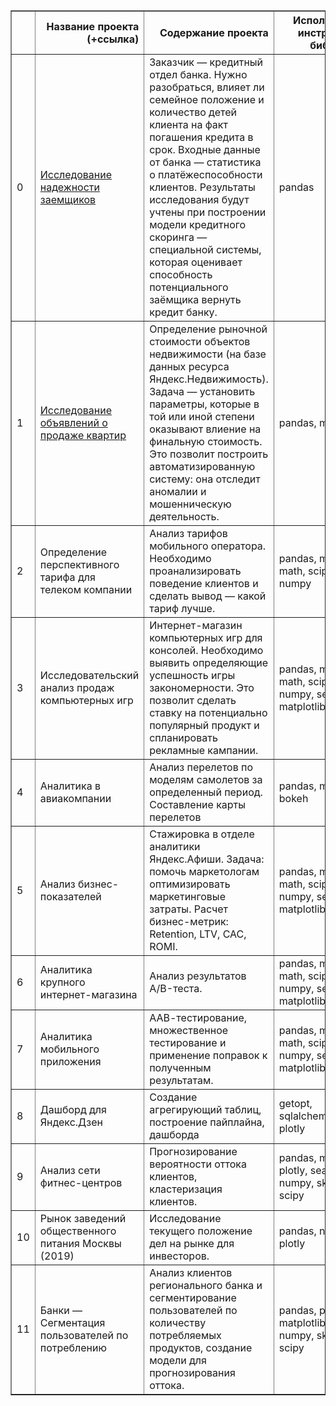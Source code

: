
<table border="1" class="dataframe">
  <thead>
    <tr style="text-align: right;">
      <th></th>
      <th>Название проекта (+ссылка)</th>
      <th>Содержание проекта</th>
      <th>Используемые инструменты, библиотеки</th>
    </tr>
  </thead>
  <tbody>
    <tr>
      <td>0</td>
      <td><a href="https://nbviewer.jupyter.org/github/kirillRy/Ya-praktikum/blob/master/%D0%98%D1%81%D1%81%D0%BB%D0%B5%D0%B4%D0%BE%D0%B2%D0%B0%D0%BD%D0%B8%D0%B5%20%D0%BD%D0%B0%D0%B4%D1%91%D0%B6%D0%BD%D0%BE%D1%81%D1%82%D0%B8%20%D0%B7%D0%B0%D1%91%D0%BC%D1%89%D0%B8%D0%BA%D0%BE%D0%B2/%D0%98%D1%81%D1%81%D0%BB%D0%B5%D0%B4%D0%BE%D0%B2%D0%B0%D0%BD%D0%B8%D0%B5%20%D0%BD%D0%B0%D0%B4%D0%B5%CC%88%D0%B6%D0%BD%D0%BE%D1%81%D1%82%D0%B8%20%D0%B7%D0%B0%D0%B5%CC%88%D0%BC%D1%89%D0%B8%D0%BA%D0%BE%D0%B2.ipynb">Исследование надежности заемщиков</a></td>
      <td>Заказчик — кредитный отдел банка. Нужно разобраться, влияет ли семейное положение и количество детей клиента на факт погашения кредита в срок. Входные данные от банка — статистика о платёжеспособности клиентов. Результаты исследования будут учтены при построении модели кредитного скоринга — специальной системы, которая оценивает способность потенциального заёмщика вернуть кредит банку.</td>
      <td>pandas</td>
    </tr>
    <tr>
      <td>1</td>
      <td><a href="https://nbviewer.jupyter.org/github/kirillRy/Ya-praktikum/blob/master/%D0%98%D1%81%D1%81%D0%BB%D0%B5%D0%B4%D0%BE%D0%B2%D0%B0%D0%BD%D0%B8%D0%B5%20%D0%BE%D0%B1%D1%8A%D1%8F%D0%B2%D0%BB%D0%B5%D0%BD%D0%B8%D0%B9%20%D0%BE%20%D0%BF%D1%80%D0%BE%D0%B4%D0%B0%D0%B6%D0%B5%20%D0%BA%D0%B2%D0%B0%D1%80%D1%82%D0%B8%D1%80/%D0%98%D1%81%D1%81%D0%BB%D0%B5%D0%B4%D0%BE%D0%B2%D0%B0%D0%BD%D0%B8%D0%B5%20%D0%BE%D0%B1%D1%8A%D1%8F%D0%B2%D0%BB%D0%B5%D0%BD%D0%B8%D0%B8%CC%86%20%D0%BE%20%D0%BF%D1%80%D0%BE%D0%B4%D0%B0%D0%B6%D0%B5%20%D0%BA%D0%B2%D0%B0%D1%80%D1%82%D0%B8%D1%80.ipynb">Исследование объявлений о продаже квартир</a></td>
      <td>Определение рыночной стоимости объектов недвижимости (на базе данных ресурса Яндекс.Недвижимость). Задача — установить параметры, которые в той или иной степени оказывают влиение на финальную стоимость. Это позволит построить автоматизированную систему: она отследит аномалии и мошенническую деятельность.</td>
      <td>pandas, matplotlib</td>
    </tr>
    <tr>
      <td>2</td>
      <td>Определение перспективного тарифа для телеком компании</td>
      <td>Анализ тарифов мобильного оператора. Необходимо проанализировать поведение клиентов и сделать вывод — какой тариф лучше.</td>
      <td>pandas, matplotlib, math, scipy, numpy</td>
    </tr>
    <tr>
      <td>3</td>
      <td>Исследовательский анализ продаж компьютерных игр</td>
      <td>Интернет-магазин компьютерных игр для консолей. Необходимо выявить определяющие успешность игры закономерности. Это позволит сделать ставку на потенциально популярный продукт и спланировать рекламные кампании.</td>
      <td>pandas, matplotlib, math, scipy, numpy, seaborn, matplotlib</td>
    </tr>
    <tr>
      <td>4</td>
      <td>Аналитика в авиакомпании</td>
      <td>Анализ перелетов по моделям самолетов за определенный период. Составление карты перелетов</td>
      <td>pandas, matplotlib, bokeh</td>
    </tr>
    <tr>
      <td>5</td>
      <td>Анализ бизнес-показателей</td>
      <td>Стажировка в отделе аналитики Яндекс.Афиши. Задача: помочь маркетологам оптимизировать маркетинговые затраты. Расчет бизнес-метрик: Retention, LTV, CAC, ROMI.</td>
      <td>pandas, matplotlib, math, scipy, numpy, seaborn, matplotlib</td>
    </tr>
    <tr>
      <td>6</td>
      <td>Аналитика крупного интернет-магазина</td>
      <td>Анализ результатов A/B-теста.</td>
      <td>pandas, matplotlib, math, scipy, numpy, seaborn, matplotlib</td>
    </tr>
    <tr>
      <td>7</td>
      <td>Аналитика мобильного приложения</td>
      <td>ААВ-тестирование, множественное тестирование и применение поправок к полученным результатам.</td>
      <td>pandas, matplotlib, math, scipy, numpy, seaborn, matplotlib</td>
    </tr>
    <tr>
      <td>8</td>
      <td>Дашборд для Яндекс.Дзен</td>
      <td>Создание агрегирующий таблиц, построение пайплайна, дашборда</td>
      <td>getopt, sqlalchemy, dash, plotly</td>
    </tr>
    <tr>
      <td>9</td>
      <td>Анализ сети фитнес-центров</td>
      <td>Прогнозирование вероятности оттока клиентов, кластеризация клиентов.</td>
      <td>pandas, matplotlib, plotly, seaborn, numpy, sklearn, scipy</td>
    </tr>
    <tr>
      <td>10</td>
      <td>Рынок заведений общественного питания Москвы (2019)</td>
      <td>Исследование текущего положение дел на рынке для инвесторов.</td>
      <td>pandas, numpy, plotly</td>
    </tr>
    <tr>
      <td>11</td>
      <td>Банки — Сегментация пользователей по потреблению</td>
      <td>Анализ клиентов регионального банка и сегментирование пользователей по количеству потребляемых продуктов, создание модели для прогнозирования оттока.</td>
      <td>pandas, plotly, matplotlib,seaborn, numpy, sklearn, scipy</td>
    </tr>
  </tbody>
</table>
</div>
